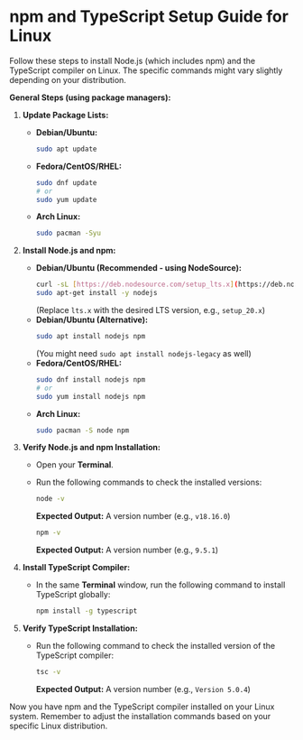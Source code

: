 # npm and TypeScript Setup Guide for Linux

Follow these steps to install Node.js (which includes npm) and the TypeScript compiler on Linux. The specific commands might vary slightly depending on your distribution.

**General Steps (using package managers):**

1.  **Update Package Lists:**
    * **Debian/Ubuntu:**
        ```bash
        sudo apt update
        ```
    * **Fedora/CentOS/RHEL:**
        ```bash
        sudo dnf update
        # or
        sudo yum update
        ```
    * **Arch Linux:**
        ```bash
        sudo pacman -Syu
        ```

2.  **Install Node.js and npm:**
    * **Debian/Ubuntu (Recommended - using NodeSource):**
        ```bash
        curl -sL [https://deb.nodesource.com/setup_lts.x](https://deb.nodesource.com/setup_lts.x) | sudo -E bash -
        sudo apt-get install -y nodejs
        ```
        (Replace `lts.x` with the desired LTS version, e.g., `setup_20.x`)
    * **Debian/Ubuntu (Alternative):**
        ```bash
        sudo apt install nodejs npm
        ```
        (You might need `sudo apt install nodejs-legacy` as well)
    * **Fedora/CentOS/RHEL:**
        ```bash
        sudo dnf install nodejs npm
        # or
        sudo yum install nodejs npm
        ```
    * **Arch Linux:**
        ```bash
        sudo pacman -S node npm
        ```

3.  **Verify Node.js and npm Installation:**
    * Open your **Terminal**.
    * Run the following commands to check the installed versions:
        ```bash
        node -v
        ```
        **Expected Output:** A version number (e.g., `v18.16.0`)

        ```bash
        npm -v
        ```
        **Expected Output:** A version number (e.g., `9.5.1`)

4.  **Install TypeScript Compiler:**
    * In the same **Terminal** window, run the following command to install TypeScript globally:
        ```bash
        npm install -g typescript
        ```

5.  **Verify TypeScript Installation:**
    * Run the following command to check the installed version of the TypeScript compiler:
        ```bash
        tsc -v
        ```
        **Expected Output:** A version number (e.g., `Version 5.0.4`)

Now you have npm and the TypeScript compiler installed on your Linux system. Remember to adjust the installation commands based on your specific Linux distribution.

